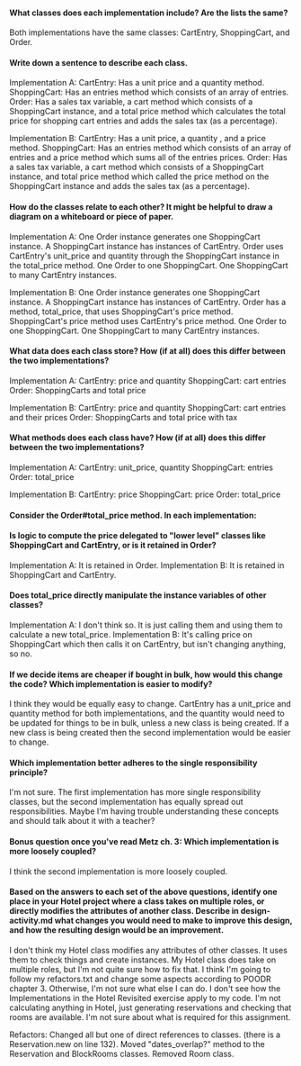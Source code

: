 #### What classes does each implementation include? Are the lists the same?
Both implementations have the same classes: CartEntry, ShoppingCart,  and Order.

#### Write down a sentence to describe each class.
Implementation A:
CartEntry: Has a unit price and a quantity method.
ShoppingCart: Has an entries method which consists of an array of entries.
Order: Has a sales tax variable, a cart method which consists of a ShoppingCart instance, and a total price method which calculates the total price for shopping cart entries and adds the sales tax (as a percentage).

Implementation B:
CartEntry: Has a unit price,  a quantity , and a price method.
ShoppingCart: Has an entries method which consists of an array of entries and a price method which sums all of the entries prices.
Order: Has a sales tax variable, a cart method which consists of a ShoppingCart instance, and total price method which called the price method on the ShoppingCart instance and adds the sales tax (as a percentage).

#### How do the classes relate to each other? It might be helpful to draw a diagram on a whiteboard or piece of paper.
Implementation A: One Order instance generates one ShoppingCart instance. A ShoppingCart instance has instances of CartEntry. Order uses CartEntry's unit_price and quantity through the ShoppingCart instance in the total_price method.
One Order to one ShoppingCart. One ShoppingCart to many CartEntry instances.

Implementation B: One Order instance generates one ShoppingCart instance. A ShoppingCart instance has instances of CartEntry. Order has a method, total_price, that uses ShoppingCart's price method. ShoppingCart's price method uses CartEntry's price method. One Order to one ShoppingCart. One ShoppingCart to many CartEntry instances.

#### What data does each class store? How (if at all) does this differ between the two implementations?
Implementation A:
CartEntry: price and quantity
ShoppingCart: cart entries
Order: ShoppingCarts and total price

Implementation B:
CartEntry: price and quantity
ShoppingCart: cart entries and their prices
Order: ShoppingCarts and total price with tax

#### What methods does each class have? How (if at all) does this differ between the two implementations?
Implementation A:
CartEntry: unit_price, quantity
ShoppingCart: entries
Order: total_price

Implementation B:
CartEntry: price
ShoppingCart: price
Order: total_price

#### Consider the Order#total_price method. In each implementation:
#### Is logic to compute the price delegated to "lower level" classes like ShoppingCart and CartEntry, or is it retained in Order?
Implementation A: It is retained in Order.
Implementation B: It is retained in ShoppingCart and CartEntry.

#### Does total_price directly manipulate the instance variables of other classes?
Implementation A: I don't think so. It is just calling them and using them to calculate a new total_price.
Implementation B: It's calling price on ShoppingCart which then calls it on CartEntry,  but isn't changing anything, so no.

#### If we decide items are cheaper if bought in bulk, how would this change the code? Which implementation is easier to modify?
I think they would be equally easy to change. CartEntry has a unit_price and quantity method for both implementations, and the quantity would need to be updated for things to be in bulk, unless a new class is being created. If a new class is being created then the second implementation would be easier to change.

#### Which implementation better adheres to the single responsibility principle?
I'm not sure. The first implementation has more single responsibility classes, but the second implementation has equally spread out responsibilities. Maybe I'm having trouble understanding these concepts and should talk about it with a teacher?

#### Bonus question once you've read Metz ch. 3: Which implementation is more loosely coupled?
I think the second implementation is more loosely coupled.

#### Based on the answers to each set of the above questions, identify one place in your Hotel project where a class takes on multiple roles, or directly modifies the attributes of another class. Describe in design-activity.md what changes you would need to make to improve this design, and how the resulting design would be an improvement.
I don't think my Hotel class modifies any attributes of other classes. It uses them to check things and create instances. My Hotel class does take on multiple roles, but I'm not quite sure how to fix that. I think I'm going to follow my refactors.txt and change some aspects according to POODR chapter 3. Otherwise, I'm not sure what else I can do. I don't see how the Implementations in the Hotel Revisited exercise apply to my code. I'm not calculating anything in Hotel, just generating reservations and checking that rooms are available. I'm not sure about what is required for this assignment.

Refactors:
Changed all but one of direct references to classes. (there is a Reservation.new on line 132).
Moved "dates_overlap?" method to the Reservation and BlockRooms classes.
Removed Room class.
